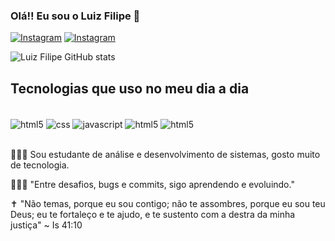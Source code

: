 ### Olá!! Eu sou o Luiz Filipe 👋

[![Instagram](https://img.shields.io/badge/Instagram-E4405F?style=for-the-badge&logo=instagram&logoColor=white)](https://www.instagram.com/luizf16_/)
[![Instagram](https://img.shields.io/badge/LinkedIn-0077B5?style=for-the-badge&logo=linkedin&logoColor=white)](https://www.linkedin.com/in/luiz-filipe-427071369/)

![Luiz Filipe GitHub stats](https://github-readme-stats.vercel.app/api?username=LuizFilipe16&show_icons=true&theme=dracula)

## Tecnologias que uso no meu dia a dia

<div style="display: inline_block"> <br>
    <img align="center" alt="html5" src="https://img.shields.io/badge/HTML5-E34F26?style=for-the-badge&logo=html5&logoColor=white" />
    <img align="center" alt="css" src="https://img.shields.io/badge/CSS3-1572B6?style=for-the-badge&logo=css3&logoColor=white" />
    <img align="center" alt="javascript" src="https://img.shields.io/badge/JavaScript-323330?style=for-the-badge&logo=javascript&logoColor=F7DF1E" />
    <img align="center" alt="html5" src="https://img.shields.io/badge/React_Native-20232A?style=for-the-badge&logo=react&logoColor=61DAFB" />
    <img align="center" alt="html5" src="https://img.shields.io/badge/C%2B%2B-00599C?style=for-the-badge&logo=c%2B%2B&logoColor=white"

</div></br>
<br>

🙋🏻‍♂️ Sou estudante de análise e desenvolvimento de sistemas, gosto muito de tecnologia.

👨🏻‍💻 "Entre desafios, bugs e commits, sigo aprendendo e evoluindo."

✝️ "Não temas, porque eu sou contigo; não te assombres, porque eu sou teu Deus; eu te fortaleço e te ajudo, e te sustento com a destra da minha justiça" ~ Is 41:10

</br>

